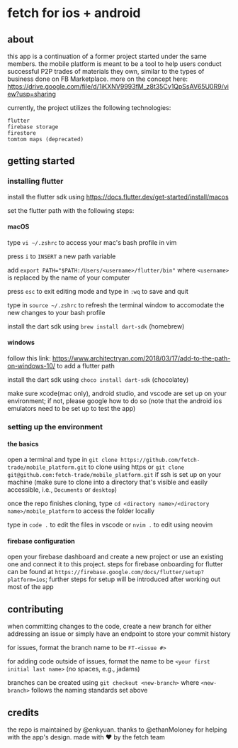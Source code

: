 # fetch for ios + android

## about

this app is a continuation of a former project started under the same members. the mobile platform is meant to be a tool to help users conduct 
successful P2P trades of materials they own, similar to the types of business done on FB Marketplace. more on the concept here: https://drive.google.com/file/d/1iKXNV9993fM_z8t35Cv1QpSsAV65U0R9/view?usp=sharing 

currently, the project utilizes the following technologies:

	flutter
	firebase storage
	firestore
    tomtom maps (deprecated)


## getting started

### installing flutter

install the flutter sdk using https://docs.flutter.dev/get-started/install/macos

set the flutter path with the following steps:

#### macOS

type `vi ~/.zshrc` to access your mac's bash profile in vim

press `i` to `INSERT` a new path variable

add `export PATH="$PATH:/Users/<username>/flutter/bin"` where `<username>` is replaced by the name of your computer

press `esc` to exit editing mode and type in `:wq` to save and quit

type in `source ~/.zshrc` to refresh the terminal window to accomodate the new changes to your bash profile  

install the dart sdk using `brew install dart-sdk`	(homebrew)

#### windows

follow this link: https://www.architectryan.com/2018/03/17/add-to-the-path-on-windows-10/ to add a flutter path

install the dart sdk using `choco install dart-sdk` (chocolatey)


make sure xcode(mac only), android studio, and vscode are set up on your environment; if not, please google how to do so (note that the android
ios emulators need to be set up to test the app)

### setting up the environment

#### the basics

open a terminal and type in `git clone https://github.com/fetch-trade/mobile_platform.git` to clone using https or `git clone git@github.com:fetch-trade/mobile_platform.git` if ssh is set up on your machine (make sure to clone into a directory that's visible and easily accessible, i.e., `Documents` or `desktop`)

once the repo finishes cloning, type `cd <directory name>/<directory name>/mobile_platform` to access the folder locally

type in `code .` to edit the files in vscode or `nvim .` to edit using neovim

#### firebase configuration

open your firebase dashboard and create a new project or use an existing one and connect it to this project. steps for firebase onboarding for flutter can be found at `https://firebase.google.com/docs/flutter/setup?platform=ios`; further steps for setup will be introduced after working out most of the app

## contributing

when committing changes to the code, create a new branch for either addressing an issue or simply have an endpoint to store your commit history

for issues, format the branch name to be `FT-<issue #>` 

for adding code outside of issues, format the name to be `<your first initial last name>` (no spaces, e.g., jadams)

branches can be created using `git checkout <new-branch>` where `<new-branch>` follows the naming standards set above

## credits

the repo is maintained by @enkyuan. thanks to @ethanMoloney for helping with the app's design. made with :heart: by the fetch team
